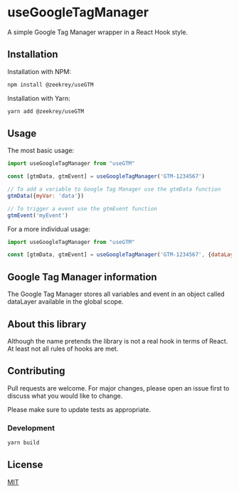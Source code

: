 # useGoogleTagManager

A simple Google Tag Manager wrapper in a React Hook style.

## Installation

Installation with NPM:

```bash
npm install @zeekrey/useGTM
```

Installation with Yarn:

```bash
yarn add @zeekrey/useGTM
```

## Usage

The most basic usage:

```javascript
import useGoogleTagManager from "useGTM"

const [gtmData, gtmEvent] = useGoogleTagManager('GTM-1234567')

// To add a variable to Google Tag Manager use the gtmData function
gtmData({myVar: 'data'})

// To trigger a event use the gtmEvent function
gtmEvent('myEvent') 
```

For a more individual usage:

```javascript
import useGoogleTagManager from "useGTM"

const [gtmData, gtmEvent] = useGoogleTagManager('GTM-1234567', {dataLayerName: 'myDataLayerName'})
```

## Google Tag Manager information
The Google Tag Manager stores all variables and event in an object called dataLayer available in the global scope.

## About this library
Although the name pretends the library is not a real hook in terms of React. At least not all rules of hooks are met.

## Contributing
Pull requests are welcome. For major changes, please open an issue first to discuss what you would like to change.

Please make sure to update tests as appropriate.

### Development
```bash
yarn build
```

## License
[MIT](https://choosealicense.com/licenses/mit/)